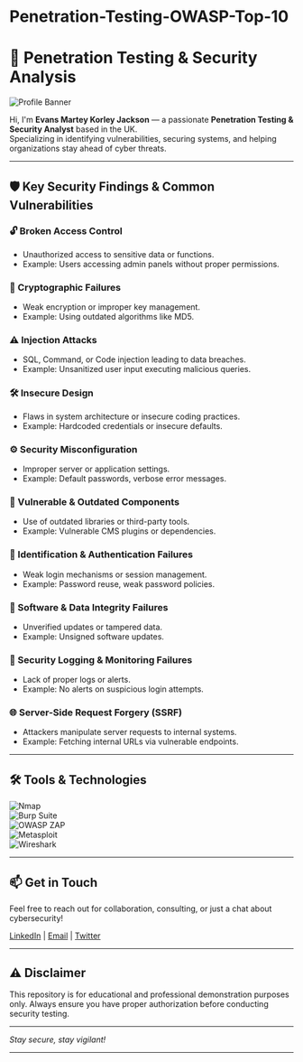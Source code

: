 # Penetration-Testing-OWASP-Top-10
# 🚀 Penetration Testing & Security Analysis

![Profile Banner](https://images.unsplash.com/photo-1506744038136-46273834b3fb?ixlib=rb-4.0.2&auto=format&fit=crop&w=1500&q=80)

Hi, I'm **Evans Martey Korley Jackson** — a passionate **Penetration Testing & Security Analyst** based in the UK.  
Specializing in identifying vulnerabilities, securing systems, and helping organizations stay ahead of cyber threats.

---

## 🛡️ Key Security Findings & Common Vulnerabilities

### 🔓 Broken Access Control
- Unauthorized access to sensitive data or functions.
- Example: Users accessing admin panels without proper permissions.

### 🔐 Cryptographic Failures
- Weak encryption or improper key management.
- Example: Using outdated algorithms like MD5.

### ⚠️ Injection Attacks
- SQL, Command, or Code injection leading to data breaches.
- Example: Unsanitized user input executing malicious queries.

### 🛠️ Insecure Design
- Flaws in system architecture or insecure coding practices.
- Example: Hardcoded credentials or insecure defaults.

### ⚙️ Security Misconfiguration
- Improper server or application settings.
- Example: Default passwords, verbose error messages.

### 🧩 Vulnerable & Outdated Components
- Use of outdated libraries or third-party tools.
- Example: Vulnerable CMS plugins or dependencies.

### 🔑 Identification & Authentication Failures
- Weak login mechanisms or session management.
- Example: Password reuse, weak password policies.

### 🧪 Software & Data Integrity Failures
- Unverified updates or tampered data.
- Example: Unsigned software updates.

### 📜 Security Logging & Monitoring Failures
- Lack of proper logs or alerts.
- Example: No alerts on suspicious login attempts.

### 🌐 Server-Side Request Forgery (SSRF)
- Attackers manipulate server requests to internal systems.
- Example: Fetching internal URLs via vulnerable endpoints.

---

## 🛠️ Tools & Technologies

![Nmap](https://img.shields.io/badge/Nmap-2CA01E?style=for-the-badge&logo=nmap&logoColor=white)  
![Burp Suite](https://img.shields.io/badge/Burp%20Suite-0052CC?style=for-the-badge&logo=burp&logoColor=white)  
![OWASP ZAP](https://img.shields.io/badge/OWASP%20ZAP-00529B?style=for-the-badge&logo=owasp&logoColor=white)  
![Metasploit](https://img.shields.io/badge/Metasploit-FFA500?style=for-the-badge&logo=metasploit&logoColor=white)  
![Wireshark](https://img.shields.io/badge/Wireshark-006699?style=for-the-badge&logo=wireshark&logoColor=white)

---

## 📫 Get in Touch

Feel free to reach out for collaboration, consulting, or just a chat about cybersecurity!

[LinkedIn](https://linkedin.com/in/yourprofile) | [Email](mailto:your.email@example.com) | [Twitter](https://twitter.com/yourhandle)

---

## ⚠️ Disclaimer
This repository is for educational and professional demonstration purposes only. Always ensure you have proper authorization before conducting security testing.

---

*Stay secure, stay vigilant!*

---

<!-- Optional: Add a footer or contact info -->
